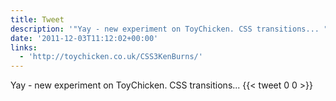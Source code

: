 ```yaml
---
title: Tweet
description: '"Yay - new experiment on ToyChicken. CSS transitions... "'
date: '2011-12-03T11:12:02+00:00'
links:
  - 'http://toychicken.co.uk/CSS3KenBurns/'
---
```

Yay - new experiment on ToyChicken. CSS transitions... 
      {{< tweet 0 0 >}}
    
